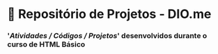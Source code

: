 # 📖 **Repositório de Projetos - DIO.me**
### '_Atividades / Códigos / Projetos_' desenvolvidos durante o curso de HTML Básico


